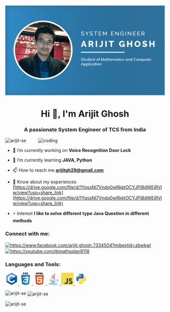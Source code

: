 ![logo](https://github.com/Arijit-SE/Arijit-SE/blob/main/Banner.jpg)
<h1 align="center">Hi 👋, I'm Arijit Ghosh</h1>
<h3 align="center">A passionate System Engineer of TCS from India</h3>

<img align ="right" alt="coding" width="400" src ="https://i.pinimg.com/originals/81/17/8b/81178b47a8598f0c81c4799f2cdd4057.gif">

<p align="left"> <img src="https://komarev.com/ghpvc/?username=arijit-se&label=Profile%20views&color=0e75b6&style=flat" alt="arijit-se" /> </p>

- 🔭 I’m currently working on **Voice Recognition Door Lock**

- 🌱 I’m currently learning **JAVA, Python**

- 📫 How to reach me **arijitgh29@gmail.com**

- 📄 Know about my experiences [https://drive.google.com/file/d/1YqssNI7Vndq0wRkktOCYJPiBdWEjRViw/view?usp=share_link](https://drive.google.com/file/d/1YqssNI7Vndq0wRkktOCYJPiBdWEjRViw/view?usp=share_link)

- ⚡ Interest **I like to solve different type Java Question in different methods**

<h3 align="left">Connect with me:</h3>
<p align="left">
<a href="https://fb.com/https://www.facebook.com/arijit.ghosh.7334504?mibextid=zbwkwl" target="blank"><img align="center" src="https://raw.githubusercontent.com/rahuldkjain/github-profile-readme-generator/master/src/images/icons/Social/facebook.svg" alt="https://www.facebook.com/arijit.ghosh.7334504?mibextid=zbwkwl" height="30" width="40" /></a>
<a href="https://youtube.com/@theMCA2910" target="blank"><img align="center" src="https://raw.githubusercontent.com/rahuldkjain/github-profile-readme-generator/master/src/images/icons/Social/youtube.svg" alt="https://youtube.com/@mathsplan9118" height="30" width="40" /></a>
</p>

<h3 align="left">Languages and Tools:</h3>
<p align="left"> <a href="https://www.cprogramming.com/" target="_blank" rel="noreferrer"> <img src="https://raw.githubusercontent.com/devicons/devicon/master/icons/c/c-original.svg" alt="c" width="40" height="40"/> </a> <a href="https://www.w3schools.com/css/" target="_blank" rel="noreferrer"> <img src="https://raw.githubusercontent.com/devicons/devicon/master/icons/css3/css3-original-wordmark.svg" alt="css3" width="40" height="40"/> </a> <a href="https://www.w3.org/html/" target="_blank" rel="noreferrer"> <img src="https://raw.githubusercontent.com/devicons/devicon/master/icons/html5/html5-original-wordmark.svg" alt="html5" width="40" height="40"/> </a> <a href="https://www.java.com" target="_blank" rel="noreferrer"> <img src="https://raw.githubusercontent.com/devicons/devicon/master/icons/java/java-original.svg" alt="java" width="40" height="40"/> </a> <a href="https://developer.mozilla.org/en-US/docs/Web/JavaScript" target="_blank" rel="noreferrer"> <img src="https://raw.githubusercontent.com/devicons/devicon/master/icons/javascript/javascript-original.svg" alt="javascript" width="40" height="40"/> </a> <a href="https://www.python.org" target="_blank" rel="noreferrer"> <img src="https://raw.githubusercontent.com/devicons/devicon/master/icons/python/python-original.svg" alt="python" width="40" height="40"/> </a> </p>

<p><img align="left" src="https://github-readme-stats.vercel.app/api/top-langs?username=arijit-se&show_icons=true&locale=en&layout=compact" alt="arijit-se" /></p>

<p>&nbsp;<img align="center" src="https://github-readme-stats.vercel.app/api?username=arijit-se&show_icons=true&locale=en" alt="arijit-se" /></p>

<p><img align="center" src="https://github-readme-streak-stats.herokuapp.com/?user=arijit-se&" alt="arijit-se" /></p>

